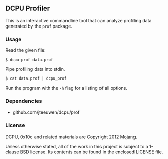 ## DCPU Profiler

This is an interactive commandline tool that can analyze profiling data
generated by the `prof` package.

### Usage

Read the given file:

    $ dcpu-prof data.prof

Pipe profiling data into stdin.

    $ cat data.prof | dcpu_prof

Run the program with the `-h` flag for a listing of all options.


### Dependencies

* github.com/jteeuwen/dcpu/prof


### License

DCPU, 0x10c and related materials are Copyright 2012 Mojang.

Unless otherwise stated, all of the work in this project is subject to a
1-clause BSD license. Its contents can be found in the enclosed LICENSE file.
